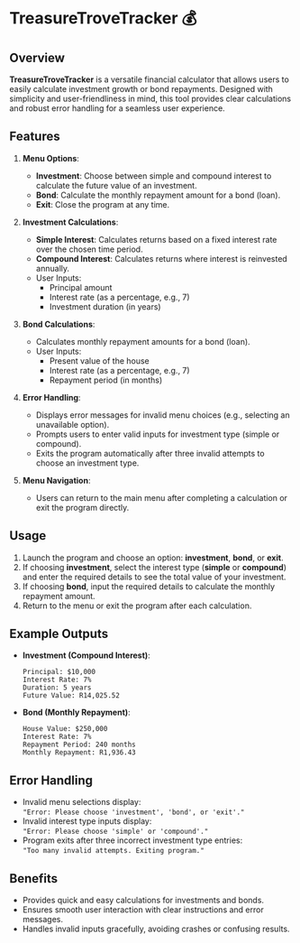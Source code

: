 # TreasureTroveTracker 💰  

## Overview  
**TreasureTroveTracker** is a versatile financial calculator that allows users to easily calculate investment growth or bond repayments. Designed with simplicity and user-friendliness in mind, this tool provides clear calculations and robust error handling for a seamless user experience.  

## Features  
1. **Menu Options**:  
   - **Investment**: Choose between simple and compound interest to calculate the future value of an investment.  
   - **Bond**: Calculate the monthly repayment amount for a bond (loan).  
   - **Exit**: Close the program at any time.  

2. **Investment Calculations**:  
   - **Simple Interest**: Calculates returns based on a fixed interest rate over the chosen time period.  
   - **Compound Interest**: Calculates returns where interest is reinvested annually.  
   - User Inputs:  
     - Principal amount  
     - Interest rate (as a percentage, e.g., 7)  
     - Investment duration (in years)  

3. **Bond Calculations**:  
   - Calculates monthly repayment amounts for a bond (loan).  
   - User Inputs:  
     - Present value of the house  
     - Interest rate (as a percentage, e.g., 7)  
     - Repayment period (in months)  

4. **Error Handling**:  
   - Displays error messages for invalid menu choices (e.g., selecting an unavailable option).  
   - Prompts users to enter valid inputs for investment type (simple or compound).  
   - Exits the program automatically after three invalid attempts to choose an investment type.  

5. **Menu Navigation**:  
   - Users can return to the main menu after completing a calculation or exit the program directly.  

## Usage  
1. Launch the program and choose an option: **investment**, **bond**, or **exit**.  
2. If choosing **investment**, select the interest type (**simple** or **compound**) and enter the required details to see the total value of your investment.  
3. If choosing **bond**, input the required details to calculate the monthly repayment amount.  
4. Return to the menu or exit the program after each calculation.  

## Example Outputs  
- **Investment (Compound Interest)**:  
  ```
  Principal: $10,000  
  Interest Rate: 7%  
  Duration: 5 years  
  Future Value: R14,025.52  
  ```  

- **Bond (Monthly Repayment)**:  
  ```
  House Value: $250,000  
  Interest Rate: 7%  
  Repayment Period: 240 months  
  Monthly Repayment: R1,936.43  
  ```  

## Error Handling  
- Invalid menu selections display:  
  `"Error: Please choose 'investment', 'bond', or 'exit'."`  
- Invalid interest type inputs display:  
  `"Error: Please choose 'simple' or 'compound'."`  
- Program exits after three incorrect investment type entries:  
  `"Too many invalid attempts. Exiting program."`  

## Benefits  
- Provides quick and easy calculations for investments and bonds.  
- Ensures smooth user interaction with clear instructions and error messages.  
- Handles invalid inputs gracefully, avoiding crashes or confusing results.  
